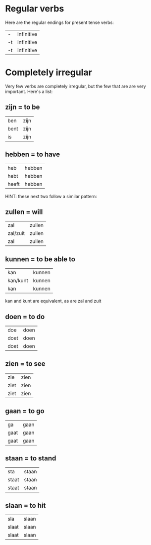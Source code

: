 # Regular verbs

Here are the regular endings for present tense verbs:

| | |
---|---
- | infinitive
-t | infinitive
-t | infinitive

# Completely irregular

Very few verbs are completely irregular, but the few that are are very important. Here's a list:

<div class="split " markdown="1">

<div markdown="1">

## zijn = to be

| | |
--|--
ben | zijn
bent | zijn
is | zijn

</div>

<div markdown="1">

## hebben = to have
| | |
--|--
heb | hebben
hebt | hebben
heeft | hebben

</div>

</div>


HINT: these next two follow a similar pattern:


<div class="split" markdown="1">

<div markdown="1">

## zullen = will

| | |
--|--
zal | zullen
zal/zuit | zullen
zal | zullen

</div>

<div markdown="1">

## kunnen = to be able to

| | |
--|--
kan | kunnen
kan/kunt | kunnen
kan | kunnen

</div>

</div>

kan and kunt are equivalent, as are zal and zuit

<div class="split" markdown="1">

<div markdown="1">

## doen = to do

| | |
--|--
doe | doen
doet | doen
doet | doen

</div>

<div markdown="1">

## zien = to see

| | |
--|--
zie | zien
ziet | zien
ziet | zien

</div>

</div>

<div class="split" markdown="1">

<div markdown="1">

## gaan = to go

| | |
--|--
ga | gaan
gaat | gaan
gaat | gaan

</div>

<div markdown="1">

## staan = to stand

| | |
--|--
sta | staan
staat | staan
staat | staan

</div>

</div>

<div class="split" markdown="1">

<div markdown="1">

## slaan = to hit

| | |
--|--
sla | slaan
slaat | slaan
slaat | slaan

</div>

</div>
